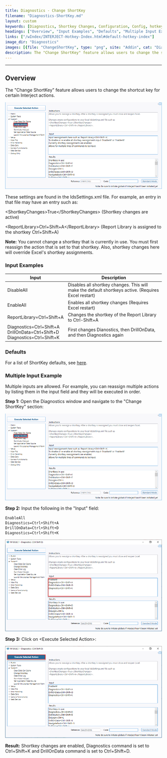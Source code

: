 ```yaml
---
title: Diagnostics - Change ShortKey
filename: "Diagnostics-ShortKey.md"
layout: custom
keywords: [Diagnostics, Shortkey Changes, Configuration, Config, hotkey, keystrokes, shortcut, keyboard]
headings: ["Overview", "Input Examples", "Defaults", "Multiple Input Example"]
links: ["/wIndex/INTERJECT-Hotkey-Index.html#default-hotkey-index"]
image_dir: "Diagnostics"
images: [{file: "ChangeShortKey", type: "png", site: "Addin", cat: "Diagnostics", sub: "Change ShortKey", report: "", ribbon: "", config: ""}, {file: "ChangeShortKey", type: "png", site: "Addin", cat: "Diagnostics", sub: "Change ShortKey", report: "", ribbon: "", config: ""}, {file: "MultipleInputsShortKey", type: "png", site: "Addin", cat: "Diagnostics", sub: "Change ShortKey", report: "", ribbon: "", config: ""}, {file: "MultipleInputsShortKeyExecute", type: "png", site: "Addin", cat: "Diagnostics", sub: "Change ShortKey", report: "", ribbon: "", config: ""}]
description: The "Change ShortKey" feature allows users to change the shortcut key for certain Interject actions.
---
```

* * *

## Overview

The "Change ShortKey" feature allows users to change the shortcut key for certain Interject actions.

![](/images/Diagnostics/ChangeShortKey.png)
<br>

These settings are found in the IdsSettings.xml file. For example, an entry in that file may have an entry such as:

\<ShortkeyChanges\>True\</ShortkeyChanges\> (Shortkey changes are active)

\<ReportLibrary\>Ctrl+Shift+A\</ReportLibrary\> (Report Library is assigned to the shortkey Ctrl+Shift+A)

**Note:** You cannot change a shortkey that is currently in use. You must first reassign the action that is set to that shortkey. Also, shortkey changes here will override Excel's shortkey assignments.

### Input Examples

| Input | Description |
|----|----|
| DisableAll | Disables all shortkey changes. This will make the default shortkeys active. (Requires Excel restart) |
| EnableAll | Enables all shortkey changes (Requires Excel restart) |
| ReportLibrary=Ctrl+Shift+A | Changes the shortkey of the Report Library to Ctrl-Shift+A |
| Diagnostics=Ctrl+Shift+A<br>DrillOnData=Ctrl+Shift+D<br>Diagnostics=Ctrl+Shift+K | First changes Dianostics, then DrillOnData, and then Diagnostics again |

### Defaults

For a list of ShortKey defaults, see [here](/wIndex/INTERJECT-Hotkey-Index.html#default-hotkey-index).

### Multiple Input Example

Multiple inputs are allowed. For example, you can reassign multiple actions by listing them in the input field and they will be executed in order.

**Step 1:** Open the Diagnostics window and navigate to the "Change ShortKey" section:

![](/images/Diagnostics/ChangeShortKey.png)
<br>

**Step 2:** Input the following in the "Input" field:

```
EnableAll
Diagnostics=Ctrl+Shift+A
DrillOnData=Ctrl+Shift+D
Diagnostics=Ctrl+Shift+K
```

![](/images/Diagnostics/MultipleInputsShortKey.png)
<br>

**Step 3:** Click on &lt;Execute Selected Action&gt;:

![](/images/Diagnostics/MultipleInputsShortKeyExecute.png)
<br>

**Result:** Shortkey changes are enabled, Diagnostics command is set to Ctrl+Shift+K and DrillOnData command is set to Ctrl+Shift+D.
